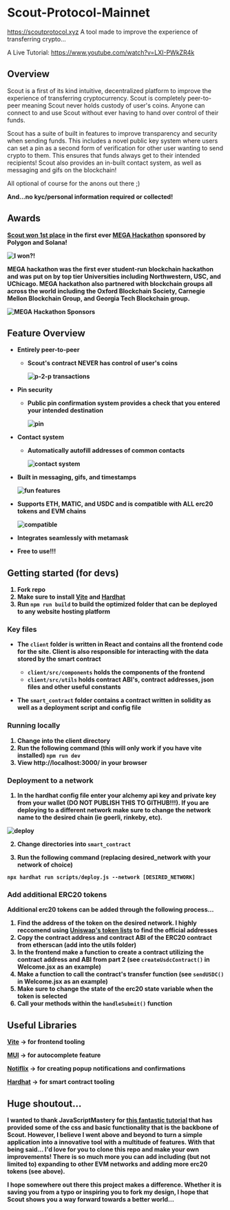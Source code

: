 # Scout-Protocol-Mainnet
https://scoutprotocol.xyz
A tool made to improve the experience of transferring crypto...

A Live Tutorial: https://www.youtube.com/watch?v=LXI-PWkZR4k

## Overview

Scout is a first of its kind intuitive, decentralized platform to improve the experience of transferring cryptocurrency. Scout is completely peer-to-peer meaning Scout never holds custody of user's coins. Anyone can connect to and use Scout without ever having to hand over control of their funds.

Scout has a suite of built in features to improve transparency and security when sending funds. This includes a novel public key system where users can set a pin as a second form of verification for other user wanting to send crypto to them. This ensures that funds always get to their intended recipients! Scout also provides an in-built contact system, as well as messaging and gifs on the blockchain! 

All optional of course for the anons out there ;) 

<b>And...no kyc/personal information required or collected!<b>

## Awards
[Scout won 1st place](https://mirror.xyz/m7e.eth/AQSfetsbmfznywv5OgJoq9rOEeqp3HybQWoVaA3f-gc) in the first ever [MEGA Hackathon](https://www.megahackathon.com/#Feature6_0) sponsored by Polygon and Solana!

![I won?!](./readme_images/mega.png)

MEGA hackathon was the first ever student-run blockchain hackathon and was put on by top tier Universities including Northwestern, USC, and UChicago. MEGA hackathon also partnered with blockchain groups all across the world including the Oxford Blockchain Society, Carnegie Mellon Blockchain Group, and Georgia Tech Blockchain group.


![MEGA Hackathon Sponsors](./readme_images/hackathon_sponsors.png)

## Feature Overview

* Entirely peer-to-peer
  * Scout's contract NEVER has control of user's coins

    ![p-2-p transactions](./readme_images/p2p.png)

* Pin security
  * Public pin confirmation system provides a check that you entered your intended destination

    ![pin](./readme_images/pin.png)
  
* Contact system
  * Automatically autofill addresses of common contacts

    ![contact system](./readme_images/contacts.png)
  
 * Built in messaging, gifs, and timestamps

    ![fun features](./readme_images/transactions.png)
  
 * Supports ETH, MATIC, and USDC and is compatible with ALL erc20 tokens and EVM chains

    ![compatible](./readme_images/compatible.png)
  
 * Integrates seamlessly with metamask
 * Free to use!!!


## Getting started (for devs)
1. Fork repo
2. Make sure to install [Vite](https://vitejs.dev/) and [Hardhat](https://hardhat.org/)
3. Run ```npm run build``` to build the optimized folder that can be deployed to any website hosting platform

### Key files
  - The ```client``` folder is written in React and contains all the frontend code for the site. Client is also responsible for interacting with the data stored by the smart contract
    - ```client/src/components``` holds the components of the frontend
    - ```client/src/utils``` holds contract ABI's, contract addresses, json files and other useful constants

  -  The ```smart_contract``` folder contains a contract written in solidity as well as a deployment script and config file


### Running locally
1. Change into the client directory
2. Run the following command (this will only work if you have vite installed)
    ```npm run dev```
3. View http://localhost:3000/ in your browser

### Deployment to a network

1. In the hardhat config file enter your alchemy api key and private key from your wallet (DO NOT PUBLISH THIS TO GITHUB!!!). If you are deploying to a different network make sure to change the network name to the desired chain (ie goerli, rinkeby, etc).

![deploy](./readme_images/deploy.png)

2. Change directories into ```smart_contract``` 

3. Run the following command (replacing desired_network with your network of choice)

  ```npx hardhat run scripts/deploy.js --network [DESIRED_NETWORK]```


### Add additional ERC20 tokens
Additional erc20 tokens can be added through the following process...

  1. Find the address of the token on the desired network. I highly reccomend using [Uniswap's token lists](https://tokenlists.org/) to find the official addresses
  2. Copy the contract address and contract ABI of the ERC20 contract from etherscan (add into the utils folder)
  3. In the frontend make a function to create a contract utilizing the contract address and ABI from part 2 (see ```createUsdcContract()``` in Welcome.jsx as an example)
  4. Make a function to call the contract's transfer function (see ```sendUSDC()``` in Welcome.jsx as an example)
  5. Make sure to change the state of the erc20 state variable when the token is selected
  6. Call your methods within the ```handleSubmit()``` function


## Useful Libraries
[Vite](https://vitejs.dev/) -> for frontend tooling

[MUI](https://mui.com/) -> for autocomplete feature

[Notiflix](https://notiflix.github.io/) -> for creating popup notifications and confirmations

[Hardhat](https://hardhat.org/) -> for smart contract tooling

## Huge shoutout...
I wanted to thank JavaScriptMastery for [this fantastic tutorial](https://www.youtube.com/watch?v=Wn_Kb3MR_cU&list=PLoclJQ4TxDnBgL_WQmYpN7OcIAiYRkJCt&index=4) that has provided some of the css and basic functionality that is the backbone of Scout. However, I believe I went above and beyond to turn a simple application into a innovative tool with a multitude of features. With that being said... I'd love for you to clone this repo and make your own improvements! There is so much more you can add including (but not limited to) expanding to other EVM networks and adding more erc20 tokens (see above). 

I hope somewhere out there this project makes a difference. Whether it is saving you from a typo or inspiring you to fork my design, I hope that Scout shows you a way forward towards a better world...






